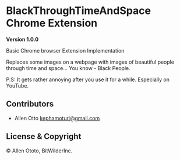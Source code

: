 # BlackThroughTimeAndSpace Chrome Extension

**Version 1.0.0**

Basic Chrome browser Extension Implementation

Replaces some images on a webpage with images of beautiful people through time and space... You know - Black People.

P.S: It gets rather annoying after you use it for a while. Especially on YouTube.

## Contributors

- Allen Otto <kephamoturi@gmail.com>

## License & Copyright

© Allen Ototo, BitWilderInc.
